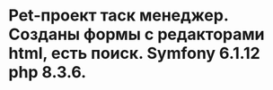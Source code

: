 # Pet-проект таск менеджер. Созданы формы с редакторами html, есть поиск. Symfony  6.1.12 php 8.3.6.


 

